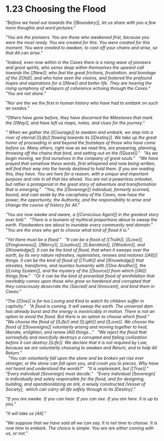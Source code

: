 # 1.23 Choosing the Flood
_"Before we head out towards the [[Boundary]], let us share with you a few more thoughts and word pictures."_

_"You are the pioneers. You are those who awakened first, because you were the most ready. You are created for this. You were created for this moment. You were created to awaken, to cast off your chains and arise, so that All can arise."_

_"Indeed, even now within in the Caves there is a rising wave of pioneers and great spirits, who sense deep within themselves the upward call towards the [[New]]; who feel the great frictions, frustration, and bondage of the [[Old]], and who have seen the visions, and fostered the profound hopes and aspirations for a [[New]] and better life. They are hearing the rising symphony of whispers of coherence echoing through the Caves."_ 
 
_"You are not alone."_

_"Nor are the we the first in human history who have had to embark on such an exodus."_

_"Others have gone before, they have discerned the Milestones that mark the [[Way]], and have left us maps, notes, and clues for the journey."_ 

_" When we gather the [[Courage]] to awaken and embark, we step into a river of eternal [[Life]] flowing towards its [[Destiny]]. We take up the great honor of proceeding in and beyond the footsteps of those who have come before us. Many others, right now as we read this, are preparing, planning, throwing off the chains that bind, and setting out on the [[Quest]]."_ 
 
_"As we begin moving, we find ourselves in the company of great souls."_
 
_"We have prayed that somehow these words, first whispered and now being written, will find their way into the hands destined to hold them. If you are reading this, they have. You are here for a reason, with a unique and important purpose and role in all that lies ahead. You are not a powerless onlooker, but rather a protagonist in the great story of adventure and transformation that is emerging."_
 
_"You, the [[Sovereign]] individual, formerly scorned, bound, and cast aside by the cacophany of the Caves, now have the power, the opportunity, the Authority, and the responsibility to arise and change the course of history for All."_ 

_"You are now awake and aware, a [[Conscious Agent]] in the greatest story ever told."_ 
 
_"There is a tsunami of mythical proportions about to sweep the earth. Floodwaters are about to inundate every community and domain."_ 
 
_"You are the ones who get to choose what kind of flood it is."_ 

_"Yet there must be a flood."_
 
_"It can be a flood of [[Truth]], [[Love]], [[Forgiveness]], [[Mercy]], [[Justice]], [[Liberation]], [[Wisdom]], and [[Knowledge]]. It can be the kind of flood, that when it sweeps over the earth, by its very nature refreshes, replenishes, renews and restores  [[All[]] things. It can be the kind of flood of [[Truth]] and [[Knowledge]] that elevates, transforms, and reunites humanity with [[One Another]], the [[Living System]], and the mystery of the [[Source]] from which [[All]] things flow."_
 
_"Or it can be the kind of proverbial flood of annihilation that inevitably comes upon those who grow so hardened and corrupted that they consciously desecrate the [Sacred] and [Innocent], and bind them in Caves."_

_"The [[One]] is far too Loving and Kind to watch Its children suffer in captivity."_
 
_"A flood is coming. It will sweep the earth. The universal dam has already burst and the energy is inextricably in motion. There is not an option to avoid the flood. But there is an option to choose which flood."_ 
 
_"We choose the flood of [[Life]] and [[Light]] and [[Love]]. We choose the flood of [[Sovereigns]] voluntarily arising and moving together to heal, liberate, enlighten, and renew [All] things…"_
 
_"We reject the flood that sorrowfully and mercifully destroys a corrupted and failing civilization before it can destroy [[Life]]. We declare that it is not required by Law, because we are voluntarily choosing to awaken and Return, and to help All Return."_  
 
_"You can voluntarily fall upon the stone and be broken yet rise ever stronger, or the stone can fall upon you, and crush you to pieces. Why have not heard and understood the words?"_ 
 
_"It is unpleasant, but [[True]]."_ 
 
_"Every individual [Sovereign] must decide."_ 
 
_"Every individual [Sovereign] is individually and solely responsible for the flood, and for designing, building, and operationalizing an ark, a wisely constructed [Vessel of Society],  which can carry all life safely through to its [Destiny]."_

_"If you are awake. If you can hear. If you can see. If you are here. It is up to you."_

_"It will take us [All]."_ 

_"We suppose that we have said all we can say. It is not time to choose. It is now time to embark. The choice is simple. You are are either coming with us, or not."_